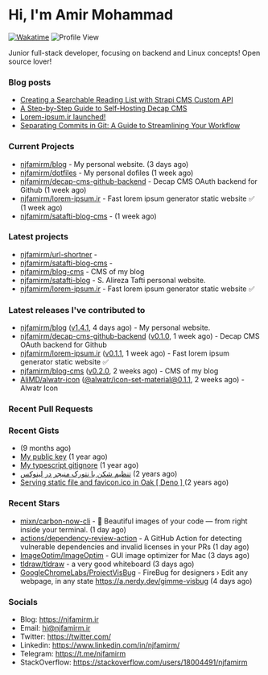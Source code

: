 # Hi, I'm Amir Mohammad
[![Wakatime](https://wakatime.com/badge/user/68776a95-d771-48a4-a960-90136239e4fd.svg)](https://wakatime.com/@68776a95-d771-48a4-a960-90136239e4fd)
![Profile View](https://komarev.com/ghpvc/?username=njfamirm)

Junior full-stack developer, focusing on backend and Linux concepts!
Open source lover!

### Blog posts

- [Creating a Searchable Reading List with Strapi CMS Custom API](https://www.njfamirm.ir/en/blog/strapi-custom-api/)
- [A Step-by-Step Guide to Self-Hosting Decap CMS](https://www.njfamirm.ir/en/blog/self-hosting-decap-cms/)
- [Lorem-ipsum.ir launched!](https://www.njfamirm.ir/en/blog/lorem-ipsum-ir-launched/)
- [Separating Commits in Git: A Guide to Streamlining Your Workflow](https://www.njfamirm.ir/en/blog/git-separate/)


### Current Projects

- [njfamirm/blog](https://github.com/njfamirm/blog) - My personal website. (3 days ago)
- [njfamirm/dotfiles](https://github.com/njfamirm/dotfiles) - My personal dofiles (1 week ago)
- [njfamirm/decap-cms-github-backend](https://github.com/njfamirm/decap-cms-github-backend) - Decap CMS OAuth backend for Github (1 week ago)
- [njfamirm/lorem-ipsum.ir](https://github.com/njfamirm/lorem-ipsum.ir) - Fast lorem ipsum generator static website ✅ (1 week ago)
- [njfamirm/satafti-blog-cms](https://github.com/njfamirm/satafti-blog-cms) -  (1 week ago)

### Latest projects

- [njfamirm/url-shortner](https://github.com/njfamirm/url-shortner) - 
- [njfamirm/satafti-blog-cms](https://github.com/njfamirm/satafti-blog-cms) - 
- [njfamirm/blog-cms](https://github.com/njfamirm/blog-cms) - CMS of my blog
- [njfamirm/satafti-blog](https://github.com/njfamirm/satafti-blog) - S. Alireza Tafti personal website.
- [njfamirm/lorem-ipsum.ir](https://github.com/njfamirm/lorem-ipsum.ir) - Fast lorem ipsum generator static website ✅

### Latest releases I've contributed to

- [njfamirm/blog](https://github.com/njfamirm/blog) ([v1.4.1](https://github.com/njfamirm/blog/releases/tag/v1.4.1), 4 days ago) - My personal website.
- [njfamirm/decap-cms-github-backend](https://github.com/njfamirm/decap-cms-github-backend) ([v0.1.0](https://github.com/njfamirm/decap-cms-github-backend/releases/tag/v0.1.0), 1 week ago) - Decap CMS OAuth backend for Github
- [njfamirm/lorem-ipsum.ir](https://github.com/njfamirm/lorem-ipsum.ir) ([v0.1.1](https://github.com/njfamirm/lorem-ipsum.ir/releases/tag/v0.1.1), 1 week ago) - Fast lorem ipsum generator static website ✅
- [njfamirm/blog-cms](https://github.com/njfamirm/blog-cms) ([v0.2.0](https://github.com/njfamirm/blog-cms/releases/tag/v0.2.0), 2 weeks ago) - CMS of my blog
- [AliMD/alwatr-icon](https://github.com/AliMD/alwatr-icon) ([@alwatr/icon-set-material@0.1.1](https://github.com/AliMD/alwatr-icon/releases/tag/%40alwatr/icon-set-material%400.1.1), 2 weeks ago) - Alwatr Icon

### Recent Pull Requests


### Recent Gists

- [](https://gist.github.com/022d07ecd84e69ad31ef0bcd32d86b59) (9 months ago)
- [My public key](https://gist.github.com/879f720c9ca74a0934ce571b7285ed34) (1 year ago)
- [My typescript gitignore](https://gist.github.com/6a40b1912daab3f91a02a7b53f3f76c3) (1 year ago)
- [تنظیم شکن با نتورک منیجر در لینوکس](https://gist.github.com/cc40c344e89bdcdf77085cbf1fc05162) (2 years ago)
- [Serving static file and favicon.ico in Oak [ Deno ] ](https://gist.github.com/9bcaca2b6a672e729c099193b4aafe9f) (2 years ago)

### Recent Stars

- [mixn/carbon-now-cli](https://github.com/mixn/carbon-now-cli) - 🎨 Beautiful images of your code — from right inside your terminal. (1 day ago)
- [actions/dependency-review-action](https://github.com/actions/dependency-review-action) - A GitHub Action for detecting vulnerable dependencies and invalid licenses in your PRs (1 day ago)
- [ImageOptim/ImageOptim](https://github.com/ImageOptim/ImageOptim) - GUI image optimizer for Mac (3 days ago)
- [tldraw/tldraw](https://github.com/tldraw/tldraw) - a very good whiteboard (3 days ago)
- [GoogleChromeLabs/ProjectVisBug](https://github.com/GoogleChromeLabs/ProjectVisBug) - FireBug for designers › Edit any webpage, in any state https://a.nerdy.dev/gimme-visbug (4 days ago)

### Socials

- Blog: https://njfamirm.ir
- Email: hi@njfamirm.ir
- Twitter: https://twitter.com/
- Linkedin: https://www.linkedin.com/in/njfamirm/
- Telegram: https://t.me/njfamirm
- StackOverflow: https://stackoverflow.com/users/18004491/njfamirm
